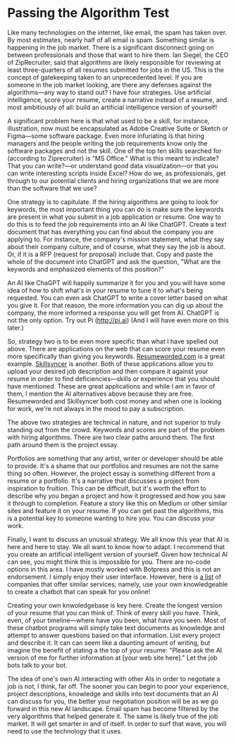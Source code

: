 # Passing the Algorithm Test

Like many technologies on the internet, like email, the spam has taken over. By most estimates, nearly half of all email is spam. Something similar is happening in the job market. There is a significant disconnect going on between professionals and those that want to hire them. Ian Siegel, the CEO of ZipRecruiter, said that algorithms are likely responsible for reviewing at least three-quarters of all resumes submitted for jobs in the US. This is the concept of gatekeeping taken to an unprecedented level. If you are someone in the job market looking, are there any defenses against the algorithms—any way to stand out? I have four strategies. Use artificial intelligence, score your resume, create a narrative instead of a resume, and most ambitiously of all: build an artificial intelligence version of yourself!

A significant problem here is that what used to be a skill, for instance, illustration, now must be encapsulated as Adobe Creative Suite or Sketch or Figma—some software package. Even more infuriating is that hiring managers and the people writing the job requirements know only the software packages and not the skill.  One of the top ten skills searched for (according to Ziprecruiter) is "MS Office." What is this meant to indicate? That you can write?—or understand good data visualization—or that you can write interesting scripts inside Excel? How do we, as professionals, get through to our potential clients and hiring organizations that we are more than the software that we use?

One strategy is to capitulate. If the hiring algorithms are going to look for keywords, the most important thing you can do is make sure the keywords are present in what you submit in a job application or resume. One way to do this is to feed the job requirements into an AI like ChatGPT. Create a text document that has everything you can find about the company you are applying to. For instance, the company's mission statement, what they say about their company culture, and of course, what they say the job is about. Or, if it is a RFP (request for proposal) include that. Copy and paste the whole of the document into ChatGPT and ask the question, "What are the keywords and emphasized elements of this position?"

An AI like ChaGPT will happily summarize it for you and you will have some idea of how to shift what's in your resume to tune it to what's being requested. You can even ask ChatGPT to write a cover letter based on what you give it. For that reason, the more information you can dig up about the company, the more informed a response you will get from AI. ChatGPT is not the only option. Try out Pi (http://pi.ai) (And I will have even more on this later.)

So, strategy two is to be even more specific than what I have spelled out above. There are applications on the web that can score your resume even more specifically than giving you keywords. [Resumeworded.com](Resumeworded.com) is a great example. [Skillsyncer](https://skillsyncer.com) is another. Both of these applications allow you to upload your desired job description and then compare it against your resume in order to find deficiencies—skills or experience that you should have mentioned. These are great applications and while I am in favor of them, I mention the AI alternatives above because they are free. Resumeworded and Skillsyncer both cost money and when one is looking for work, we're not always in the mood to pay a subscription.

The above two strategies are technical in nature, and not superior to truly standing out from the crowd. Keywords and scores are part of the problem with hiring algorithms. There are two clear paths around them. The first path around them is the project essay.

Portfolios are something that any artist, writer or developer should be able to provide. It's a shame that our portfolios and resumes are not the same thing so often. However, the project essay is something different from a resume or a portfolio. It's a narrative that discusses a project from inspiration to fruition. This can be difficult, but it's worth the effort to describe why you began a project and how it progressed and how you saw it through to completion. Feature a story like this on Medium or other similar sites and feature it on your resume. If you can get past the algorithms, this is a potential key to someone wanting to hire you. You can discuss your work.

Finally, I want to discuss an unusual strategy. We all know this year that AI is here and here to stay. We all want to know how to adapt. I recommend that you create an artificial intelligent version of yourself. Given how technical AI can see, you might think this is impossible for you. There are no-code options in this area. I have mostly worked with Botpress and this is not an endorsement. I simply enjoy their user interface. However, here is [a list](https://www.g2.com/products/botpress/competitors/alternatives) of companies that offer similar services; namely, use your own knowledgeable to create a chatbot that can speak for you online!

Creating your own knwoledgebase is key here. Create the longest  version of your resume that you can think of. Think of every skill you have. Think, even, of your timeline—where have you been, what have you seen. Most of these chatbot programs will simply take text documents as knowledge and attempt to answer questions based on that information. List every project and describe it. It can can seem like a daunting amount of writing, but imagine the benefit of stating a the top of your resume: "Please ask the AI version of me for further information at [your web site here]." Let the job bots talk to your bot.

The idea of one's own AI interacting with other AIs in order to negotiate a job is not, I think, far off. The sooner you can begin to poor your experience, project descriptions, knowledge and skills into text documents that an AI can discuss for you, the better your negotiation position will be as we go forward in this new AI landscape. Email spam has become filtered by the very algorithms that helped generate it. The same is likely true of the job market. It will get smarter in and of itself. In order to surf that wave, you will need to use the technology that it uses.